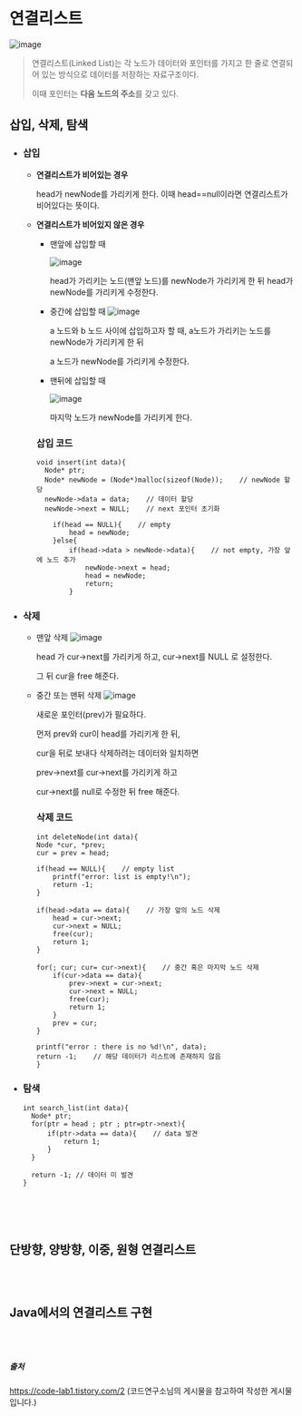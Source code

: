 # 연결리스트

![image](https://github.com/dlrkdus/CS_STUDY/assets/99721126/fd165359-a1aa-4ebc-a7da-48c05212436d)

>연결리스트(Linked List)는 각 노드가 데이터와 포인터를 가지고 한 줄로 연결되어 있는 방식으로 데이터를 저장하는 자료구조이다.
>
>이때 포인터는 **다음 노드의 주소**를 갖고 있다.


## 삽입, 삭제, 탐색
- ### 삽입
  - **연결리스트가 비어있는 경우**
    
    
      head가 newNode를 가리키게 한다. 이때 head==null이라면 연결리스트가 비어있다는 뜻이다. 
  - **연결리스트가 비어있지 않은 경우**
 
      - 맨앞에 삽입할 때
        
        ![image](https://github.com/dlrkdus/CS_STUDY/assets/99721126/34f255ef-8cb4-423f-aaa4-3389dc1705ea)
        
          head가 가리키는 노드(맨앞 노드)를 newNode가 가리키게 한 뒤 head가 newNode를 가리키게 수정한다.
      - 중간에 삽입할 때
        ![image](https://github.com/dlrkdus/CS_STUDY/assets/99721126/a96bc0c6-782d-455b-ad97-a12c39652399)
      
          a 노드와 b 노드 사이에 삽입하고자 할 때, a노드가 가리키는 노드를 newNode가 가리키게 한 뒤
        
          a 노드가 newNode를 가리키게 수정한다.

      - 맨뒤에 삽입할 때
   
        ![image](https://github.com/dlrkdus/CS_STUDY/assets/99721126/930f20ef-9c7b-46c6-b680-4e0ef87a36b3)

        마지막 노드가 newNode를 가리키게 한다.
 
       ### 삽입 코드 ###

        void insert(int data){
          Node* ptr;
          Node* newNode = (Node*)malloc(sizeof(Node));    // newNode 할당 
          newNode->data = data;    // 데이터 할당 
          newNode->next = NULL;    // next 포인터 초기화

            if(head == NULL){    // empty
                head = newNode;
            }else{
                if(head->data > newNode->data){    // not empty, 가장 앞에 노드 추가 
                    newNode->next = head;
                    head = newNode;
                    return;
                }

- ### 삭제
  - 맨앞 삭제
    ![image](https://github.com/dlrkdus/CS_STUDY/assets/99721126/c80fb6a1-f5fc-406a-81dc-7a952181d65f)

    head 가 cur->next를 가리키게 하고, cur->next를 NULL 로 설정한다.

    그 뒤 cur을 free 해준다.

  - 중간 또는 맨뒤 삭제
    ![image](https://github.com/dlrkdus/CS_STUDY/assets/99721126/855b25cd-359e-4e68-a920-a3fc23122f0a)

    새로운 포인터(prev)가 필요하다.

    먼저 prev와 cur이 head를 가리키게 한 뒤,

    cur을 뒤로 보내다 삭제하려는 데이터와 일치하면

    prev->next를 cur->next를 가리키게 하고

    cur->next를 null로 수정한 뒤 free 해준다.
 
    ### 삭제 코드 ###
    ```
    int deleteNode(int data){
    Node *cur, *prev;
    cur = prev = head;
    
    if(head == NULL){    // empty list 
        printf("error: list is empty!\n");
        return -1;
    }        
    
    if(head->data == data){    // 가장 앞의 노드 삭제
        head = cur->next;
        cur->next = NULL;
        free(cur);
        return 1;
    }
    
    for(; cur; cur= cur->next){    // 중간 혹은 마지막 노드 삭제
        if(cur->data == data){
            prev->next = cur->next;
            cur->next = NULL;
            free(cur);
            return 1;
        }
        prev = cur;
    }
    
    printf("error : there is no %d!\n", data);
    return -1;    // 해당 데이터가 리스트에 존재하지 않음 
    }

- ### 탐색
  ```
  int search_list(int data){
    Node* ptr;
    for(ptr = head ; ptr ; ptr=ptr->next){
        if(ptr->data == data){    // data 발견  
            return 1;
        }
    }
    
    return -1; // 데이터 미 발견 
  }
<br><br><br>
## 단방향, 양방향, 이중, 원형 연결리스트
<br><br>
## Java에서의 연결리스트 구현 
<br><br>
##### 출처
https://code-lab1.tistory.com/2 (코드연구소님의 게시물을 참고하여 작성한 게시물입니다.)
